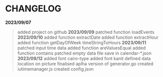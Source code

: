 # CHANGELOG
**2023/09/07**
> added project on github
**2023/09/09**
> patched function loadEvents
**2023/09/10**
> added function extractDate
> added function extractHour
> added function getDayOfWeek
> timeStringToHours
**2023/09/11**
> patched input time data
> added function areValuesEqual
> added function contains
> patched empty data file save in calendar-*.json
**2023/09/12**
> added font cairo-type
> added font kanit
> defined data location on picture
> finalised aplha version of generator.go
> created iutimemanager.js
> created config.json